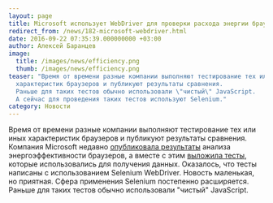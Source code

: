 ```yaml
---
layout: page
title: Microsoft использует WebDriver для проверки расхода энергии браузерами
redirect_from: /news/182-microsoft-webdriver.html
date: 2016-09-22 07:35:39.000000000 +03:00
author: Алексей Баранцев
image:
  title: /images/news/efficiency.png
  thumb: /images/news/efficiency.png
teaser: "Время от времени разные компании выполняют тестирование тех или иных
  характеристик браузеров и публикуют результаты сравнения.
  Раньше для таких тестов обычно использовали \"чистый\" JavaScript.
  А сейчас для проведения таких тестов используют Selenium."
category: Новости
---
```

<p>Время от времени разные компании выполняют тестирование тех или иных характеристик браузеров и публикуют результаты сравнения. Компания Microsoft недавно <a href="https://blogs.windows.com/windowsexperience/2016/09/15/edge-battery-anniversary-update/" rel="alternate">опубликовала результаты</a> анализа энергоэффективности браузеров, а вместе с этим <a href="https://github.com/MicrosoftEdge/BrowserEfficiencyTest" rel="alternate">выложила тесты</a>, которые использовались для получения данных. Оказалось, что тесты написаны с использованием Selenium WebDriver. Новость маленькая, но приятная. Сфера применения Selenium постепенно расширяется. Раньше для таких тестов обычно использовали "чистый" JavaScript.</p>
